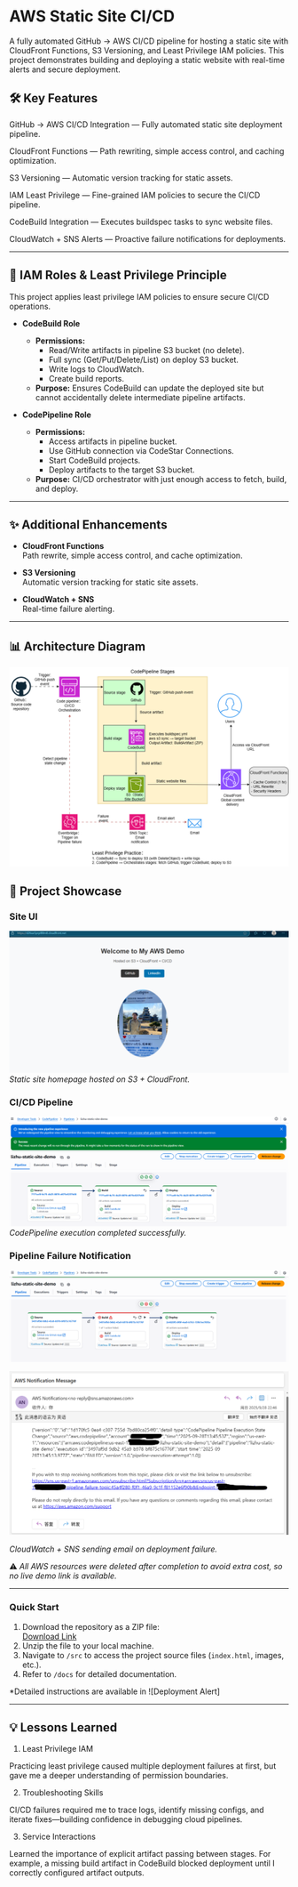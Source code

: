 # AWS Static Site CI/CD

A fully automated GitHub → AWS CI/CD pipeline for hosting a static site with CloudFront Functions, S3 Versioning, and Least Privilege IAM policies. This project demonstrates building and deploying a static website with real-time alerts and secure deployment.

## 🛠 Key Features

GitHub → AWS CI/CD Integration — Fully automated static site deployment pipeline.

CloudFront Functions — Path rewriting, simple access control, and caching optimization.

S3 Versioning — Automatic version tracking for static assets.

IAM Least Privilege — Fine-grained IAM policies to secure the CI/CD pipeline.

CodeBuild Integration — Executes buildspec tasks to sync website files.

CloudWatch + SNS Alerts — Proactive failure notifications for deployments.

---

## 🔐 IAM Roles & Least Privilege Principle

This project applies least privilege IAM policies to ensure secure CI/CD operations.

- **CodeBuild Role**
  - **Permissions:**
    - Read/Write artifacts in pipeline S3 bucket (no delete).
    - Full sync (Get/Put/Delete/List) on deploy S3 bucket.
    - Write logs to CloudWatch.
    - Create build reports.
  - **Purpose:** Ensures CodeBuild can update the deployed site but cannot accidentally delete intermediate pipeline artifacts.  

- **CodePipeline Role**
  - **Permissions:**
    - Access artifacts in pipeline bucket.
    - Use GitHub connection via CodeStar Connections.
    - Start CodeBuild projects.
    - Deploy artifacts to the target S3 bucket.
  - **Purpose:** CI/CD orchestrator with just enough access to fetch, build, and deploy.  

---

## ✨ Additional Enhancements

- **CloudFront Functions**  
  Path rewrite, simple access control, and cache optimization.  

- **S3 Versioning**  
  Automatic version tracking for static site assets.  

- **CloudWatch + SNS**  
  Real-time failure alerting.  

---

## 📊 Architecture Diagram

![Architecture Diagram](docs/AWS-StaticSite.drawio.png)

## 📸 Project Showcase

### Site UI

![Web UI](screenshots/WebUI.png)  
*Static site homepage hosted on S3 + CloudFront.*

### CI/CD Pipeline

![CI/CD Pipeline Success](screenshots/Deploy.png)  
*CodePipeline execution completed successfully.*

### Pipeline Failure Notification

![Deployment Failure](screenshots/DeploymentFailure.png)  

![Deployment Alert](screenshots/FailureNotification.png)

*CloudWatch + SNS sending email on deployment failure.* 

⚠️ *All AWS resources were deleted after completion to avoid extra cost, so no live demo link is available.*  

---

### Quick Start

1. Download the repository as a ZIP file:  
   [Download Link](https://github.com/lizh1994/aws-static-site-cicd-lizhu/archive/refs/heads/main.zip)
2. Unzip the file to your local machine.
3. Navigate to `/src` to access the project source files (`index.html`, images, etc.).
4. Refer to `/docs` for detailed documentation.

*Detailed instructions are available in ![Deployment Alert]

---

## 💡 Lessons Learned

1. Least Privilege IAM

Practicing least privilege caused multiple deployment failures at first, but gave me a deeper understanding of permission boundaries.

2. Troubleshooting Skills

CI/CD failures required me to trace logs, identify missing configs, and iterate fixes—building confidence in debugging cloud pipelines.

3. Service Interactions

Learned the importance of explicit artifact passing between stages. For example, a missing build artifact in CodeBuild blocked deployment until I correctly configured artifact outputs.
